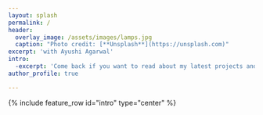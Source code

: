 ```yaml
---
layout: splash
permalink: /
header:
  overlay_image: /assets/images/lamps.jpg
  caption: "Photo credit: [**Unsplash**](https://unsplash.com)"
excerpt: 'with Ayushi Agarwal'
intro:
  -excerpt: 'Come back if you want to read about my latest projects and get updated on recent developments in the field of AI and Semicondictor Industry'
author_profile: true

---
```

{% include feature_row id="intro" type="center" %}
